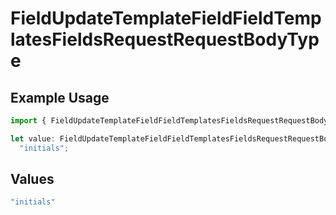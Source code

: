 # FieldUpdateTemplateFieldFieldTemplatesFieldsRequestRequestBodyType

## Example Usage

```typescript
import { FieldUpdateTemplateFieldFieldTemplatesFieldsRequestRequestBodyType } from "@documenso/sdk-typescript/models/operations";

let value: FieldUpdateTemplateFieldFieldTemplatesFieldsRequestRequestBodyType =
  "initials";
```

## Values

```typescript
"initials"
```